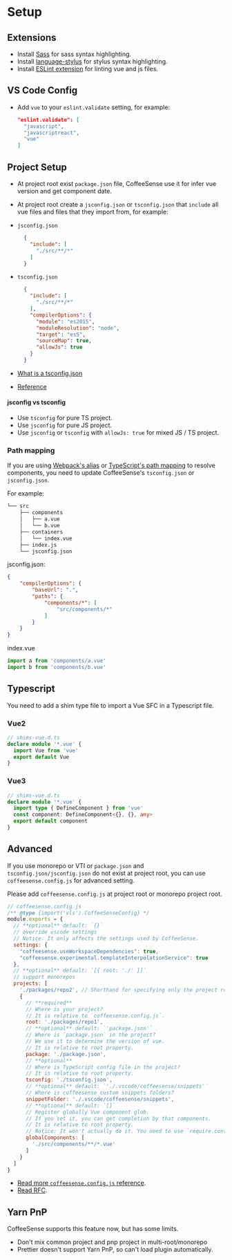 # Setup

## Extensions

- Install [Sass](https://marketplace.visualstudio.com/items?itemName=Syler.sass-indented) for sass syntax highlighting.
- Install [language-stylus](https://marketplace.visualstudio.com/items?itemName=sysoev.language-stylus) for stylus syntax highlighting.
- Install [ESLint extension](https://marketplace.visualstudio.com/items?itemName=dbaeumer.vscode-eslint) for linting vue and js files.

## VS Code Config

- Add `vue` to your `eslint.validate` setting, for example:

  ```json
  "eslint.validate": [
    "javascript",
    "javascriptreact",
    "vue"
  ]
  ```

## Project Setup

- At project root exist `package.json` file, CoffeeSense use it for infer vue version and get component date.
- At project root create a `jsconfig.json` or `tsconfig.json` that `include` all vue files and files that they import from, for example:

- `jsconfig.json`

  ```json
    {
      "include": [
        "./src/**/*"
      ]
    }
  ```

- `tsconfig.json`

  ```json
    {
      "include": [
        "./src/**/*"
      ],
      "compilerOptions": {
        "module": "es2015",
        "moduleResolution": "node",
        "target": "es5",
        "sourceMap": true,
        "allowJs": true
      }
    }
  ```
- [What is a tsconfig.json](https://www.typescriptlang.org/docs/handbook/tsconfig-json.html)
- [Reference](https://www.typescriptlang.org/tsconfig)

#### jsconfig vs tsconfig

- Use `tsconfig` for pure TS project.
- Use `jsconfig` for pure JS project.
- Use `jsconfig` or `tsconfig` with `allowJs: true` for mixed JS / TS project.

### Path mapping

If you are using [Webpack's alias](https://webpack.js.org/configuration/resolve/) or [TypeScript's path mapping](https://www.typescriptlang.org/docs/handbook/module-resolution.html) to resolve components, you need to update CoffeeSense's `tsconfig.json` or `jsconfig.json`.

For example:

```html
└── src
    ├── components
    │   ├── a.vue
    │   └── b.vue
    ├── containers
    │   └── index.vue
    ├── index.js
    └── jsconfig.json
```

jsconfig.json:

```json
{
    "compilerOptions": {
        "baseUrl": ".",
        "paths": {
            "components/*": [
                "src/components/*"
            ]
        }
    }
}
```

index.vue

```javascript
import a from 'components/a.vue'
import b from 'components/b.vue'
```

## Typescript

You need to add a shim type file to import a Vue SFC in a Typescript file.
### Vue2
```typescript
// shims-vue.d.ts
declare module '*.vue' {
  import Vue from 'vue'
  export default Vue
}
```
### Vue3
```typescript
// shims-vue.d.ts
declare module '*.vue' {
  import type { DefineComponent } from 'vue'
  const component: DefineComponent<{}, {}, any>
  export default component
}
```


## Advanced
If you use monorepo or VTI or `package.json` and `tsconfig.json/jsconfig.json` do not exist at project root, you can use `coffeesense.config.js` for advanced setting.

Please add `coffeesense.config.js` at project root or monorepo project root.
```javascript
// coffeesense.config.js
/** @type {import('vls').CoffeeSenseConfig} */
module.exports = {
  // **optional** default: `{}`
  // override vscode settings
  // Notice: It only affects the settings used by CoffeeSense.
  settings: {
    "coffeesense.useWorkspaceDependencies": true,
    "coffeesense.experimental.templateInterpolationService": true
  },
  // **optional** default: `[{ root: './' }]`
  // support monorepos
  projects: [
    './packages/repo2', // Shorthand for specifying only the project root location
    {
      // **required**
      // Where is your project?
      // It is relative to `coffeesense.config.js`.
      root: './packages/repo1',
      // **optional** default: `'package.json'`
      // Where is `package.json` in the project?
      // We use it to determine the version of vue.
      // It is relative to root property.
      package: './package.json',
      // **optional**
      // Where is TypeScript config file in the project?
      // It is relative to root property.
      tsconfig: './tsconfig.json',
      // **optional** default: `'./.vscode/coffeesense/snippets'`
      // Where is coffeesense custom snippets folders?
      snippetFolder: './.vscode/coffeesense/snippets',
      // **optional** default: `[]`
      // Register globally Vue component glob.
      // If you set it, you can get completion by that components.
      // It is relative to root property.
      // Notice: It won't actually do it. You need to use `require.context` or `Vue.component`
      globalComponents: [
        './src/components/**/*.vue'
      ]
    }
  ]
}
```

- [Read more `coffeesense.config.js` reference](/reference/).
- [Read RFC](https://github.com/phil294/coffeesense/blob/master/rfcs/001-coffeesense-config-file.md).

## Yarn PnP
CoffeeSense supports this feature now, but has some limits.

- Don't mix common project and pnp project in multi-root/monorepo
- Prettier doesn't support Yarn PnP, so can't load plugin automatically.
